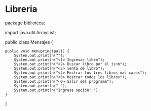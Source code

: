 # Libreria

package biblioteca;

import java.util.ArrayList;

public class Mensajes {


	public void menuprincipal() {
		System.out.println("");
		System.out.println("<1> Ingresar libro");
		System.out.println("<2> Buscar libro por el isnb");
		System.out.println("<3> venta de libro");
		System.out.println("<4> Mostrar los tres libros mas caros");
		System.out.println("<5> Mostrar todos los libros");
		System.out.println("<0> Salir del programa");
		System.out.println(" ");
		System.out.println("Ingrese opción: ");
	}

	
}
